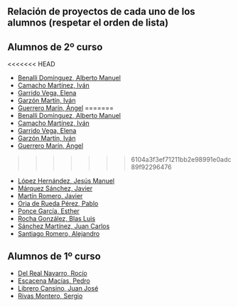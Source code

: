## Relación de proyectos de cada uno de los alumnos (respetar el orden de lista)

## Alumnos de 2º curso
<<<<<<< HEAD
- [Benalli Domínguez, Alberto Manuel]()
- [Camacho Martínez, Iván]()
- [Garrido Vega, Elena]()
- [Garzón Martín, Iván]()
- [Guerrero Marín, Ángel](https://github.com/wondo1996/plantilla_proyecto_iesalixar)
=======
- [Benalli Domínguez, Alberto Manuel](https://github.com/amanuelbenallid/Proyectofinal)
- [Camacho Martínez, Iván](https://github.com/icamachom/plantilla_proyecto_icamachom)
- [Garrido Vega, Elena](https://github.com/egarridov/plantilla_proyecto_egarridov)
- [Garzón Martín, Iván](https://github.com/igarzonm/plantilla_proyecto_iesalixar)
- [Guerrero Marín, Ángel](https://github.com/wondo1996/plantilla_proyecto_iesalixar)
>>>>>>> 6104a3f3ef71211bb2e98991e0adc89f92296476
- [López Hernández, Jesús Manuel](https://github.com/jmanuellopezh/plantilla_proyecto_iesalixar)
- [Márquez Sánchez, Javier](https://github.com/jmarquezs2/plantilla_proyecto_iesalixar)
- [Martín Romero, Javier](https://github.com/javiermr93/plantilla_proyecto_iesalixar)
- [Oria de Rueda Pérez, Pablo](https://github.com/poriad/plantilla_proyecto_iesalixar)
- [Ponce García, Esther](https://github.com/alumeponceg/plantilla_proyecto_iesalixar)
- [Rocha González, Blas Luis]()
- [Sánchez Martínez, Juan Carlos](https://github.com/JCarlosSanchezMartinez)
- [Santiago Romero, Alejandro]()
## Alumnos de 1º curso
- [Del Real Navarro, Rocío](https://github.com/rociornav/plantilla_proyecto_iesalixar)
- [Escacena Macías, Pedro](https://github.com/PedroEscacena/2-DAW.git)
- [Librero Cansino, Juan José](https://github.com/juanjolibrero98/plantilla_proyecto_iesalixar.git)
- [Rivas Montero, Sergio](https://github.com/SergioRivasM/plantilla_proyecto_iesalixar.git)
